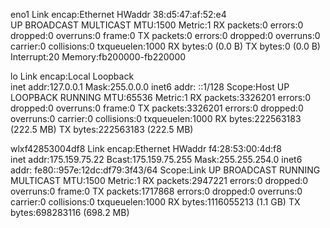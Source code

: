 eno1      Link encap:Ethernet  HWaddr 38:d5:47:af:52:e4  
          UP BROADCAST MULTICAST  MTU:1500  Metric:1
          RX packets:0 errors:0 dropped:0 overruns:0 frame:0
          TX packets:0 errors:0 dropped:0 overruns:0 carrier:0
          collisions:0 txqueuelen:1000 
          RX bytes:0 (0.0 B)  TX bytes:0 (0.0 B)
          Interrupt:20 Memory:fb200000-fb220000 

lo        Link encap:Local Loopback  
          inet addr:127.0.0.1  Mask:255.0.0.0
          inet6 addr: ::1/128 Scope:Host
          UP LOOPBACK RUNNING  MTU:65536  Metric:1
          RX packets:3326201 errors:0 dropped:0 overruns:0 frame:0
          TX packets:3326201 errors:0 dropped:0 overruns:0 carrier:0
          collisions:0 txqueuelen:1000 
          RX bytes:222563183 (222.5 MB)  TX bytes:222563183 (222.5 MB)

wlxf42853004df8 Link encap:Ethernet  HWaddr f4:28:53:00:4d:f8  
          inet addr:175.159.75.22  Bcast:175.159.75.255  Mask:255.255.254.0
          inet6 addr: fe80::957e:12dc:df79:3f43/64 Scope:Link
          UP BROADCAST RUNNING MULTICAST  MTU:1500  Metric:1
          RX packets:2947221 errors:0 dropped:0 overruns:0 frame:0
          TX packets:1717868 errors:0 dropped:0 overruns:0 carrier:0
          collisions:0 txqueuelen:1000 
          RX bytes:1116055213 (1.1 GB)  TX bytes:698283116 (698.2 MB)

